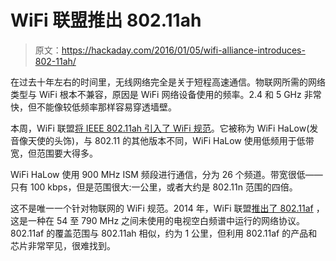 # WiFi 联盟推出 802.11ah

> 原文：<https://hackaday.com/2016/01/05/wifi-alliance-introduces-802-11ah/>

在过去十年左右的时间里，无线网络完全是关于短程高速通信。物联网所需的网络类型与 WiFi 根本不兼容，原因是 WiFi 网络设备使用的频率。2.4 和 5 GHz 非常快，但不能像较低频率那样容易穿透墙壁。

本周，WiFi 联盟[将 IEEE 802.11ah 引入了 WiFi 规范](http://www.wi-fi.org/discover-wi-fi/wi-fi-halow)。它被称为 WiFi HaLow(发音像天使的头饰)，与 802.11 的其他版本不同，WiFi HaLow 使用低频用于低带宽，但范围要大得多。

WiFi HaLow 使用 900 MHz ISM 频段进行通信，分为 26 个频道。带宽很低——只有 100 kbps，但是范围很大:一公里，或者大约是 802.11n 范围的四倍。

这不是唯一一个针对物联网的 WiFi 规范。2014 年，WiFi 联盟[推出了 802.11af](https://standards.ieee.org/findstds/standard/802.11af-2013.html) ，这是一种在 54 至 790 MHz 之间未使用的电视空白频谱中运行的网络协议。802.11af 的覆盖范围与 802.11ah 相似，约为 1 公里，但利用 802.11af 的产品和芯片非常罕见，很难找到。